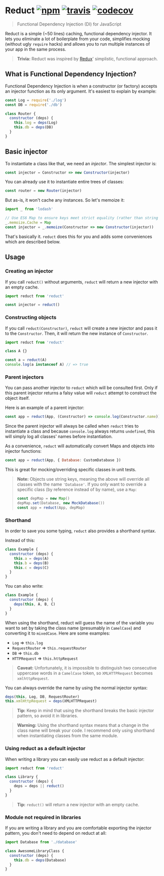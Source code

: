 # Reduct [![npm][npm-image]][npm-url] [![travis][travis-image]][travis-url] [![codecov][codecov-image]][codecov-url]

[npm-image]: https://img.shields.io/npm/v/reduct.svg?style=flat
[npm-url]: https://npmjs.org/package/reduct
[travis-image]: https://travis-ci.org/justmoon/reduct.svg
[travis-url]: https://travis-ci.org/justmoon/reduct
[codecov-image]: http://codecov.io/github/justmoon/reduct/coverage.svg?branch=master
[codecov-url]: http://codecov.io/github/justmoon/reduct?branch=master

> Functional Dependency Injection (DI) for JavaScript

Reduct is a simple (~50 lines) caching, functional dependency injector. It lets you eliminate a lot of boilerplate from your code, simplifies mocking (without ugly `require` hacks) and allows you to run multiple instances of your app in the same process.

> **Trivia:** Reduct was inspired by [Redux](https://github.com/rackt/redux)' simplistic, functional approach.

## What is Functional Dependency Injection?

Functional Dependency Injection is when a constructor (or factory) accepts an injector function as its only argument. It's easiest to explain by example:

``` js
const Log = require('./log')
const DB = require('./db')

class Router {
  constructor (deps) {
    this.log = deps(Log)
    this.db = deps(DB)
  }
}
```

## Basic injector

To instantiate a class like that, we need an *injector*. The simplest injector is:

``` js
const injector = Constructor => new Constructor(injector)
```

You can already use it to instantiate entire trees of classes:

``` js
const router = new Router(injector)
```

But as-is, it won't cache any instances. So let's memoize it:

``` js
import _ from 'lodash'

// Use ES6 Map to ensure keys meet strict equality (rather than string coercion)
_.memoize.Cache = Map
const injector = _.memoize(Constructor => new Constructor(injector))
```

That's basically it. `reduct` does this for you and adds some conveniences which are described below.

## Usage

### Creating an injector

If you call `reduct()` without arguments, `reduct` will return a new injector with an empty cache.

``` js
import reduct from 'reduct'

const injector = reduct()
```

### Constructing objects

If you call `reduct(Constructor)`, `reduct` will create a new injector and pass it to the `Constructor`. Then, it will return the new instance of `Constructor`.

``` js
import reduct from 'reduct'

class A {}

const a = reduct(A)
console.log(a instanceof A) // => true
```

### Parent injectors

You can pass another injector to `reduct` which will be consulted first. Only if this parent injector returns a falsy value will `reduct` attempt to construct the object itself.

Here is an example of a parent injector:

``` js
const app = reduct(App, (Constructor) => console.log(Constructor.name))
```

Since the parent injector will always be called when `reduct` tries to instantiate a class and because `console.log` always returns `undefined`, this will simply log all classes' names before instantiation.

As a convenience, `reduct` will automatically convert Maps and objects into injector functions:

``` js
const app = reduct(App, { Database: CustomDatabase })
```

This is great for mocking/overriding specific classes in unit tests.

> **Note:** Objects use string keys, meaning the above will override all classes with the name `'Database'`. If you only want to override a specific class (by reference instead of by name), use a `Map`:
>
> ``` js
> const depMap = new Map()
> depMap.set(Database, new MockDatabase())
> const app = reduct(App, depMap)
> ```

### Shorthand

In order to save you some typing, `reduct` also provides a shorthand syntax.

Instead of this:

``` js
class Example {
  constructor (deps) {
    this.a = deps(A)
    this.b = deps(B)
    this.c = deps(C)
  }
}
```

You can also write:

``` js
class Example {
  constructor (deps) {
    deps(this, A, B, C)
  }
}
```

When using the shorthand, reduct will guess the name of the variable you want to set by taking the class name (presumably in `CamelCase`) and converting it to `mixedCase`. Here are some examples:

* `Log` => `this.log`
* `RequestRouter` => `this.requestRouter`
* `DB` => `this.db`
* `HTTPRequest` => `this.httpRequest`

> **Caveat:** Unfortunately, it is impossible to distinguish two consecutive uppercase words in a `CamelCase` token, so `XMLHTTPRequest` becomes `xmlhttpRequest`.

You can always override the name by using the normal injector syntax:

``` js
deps(this, Log, DB, RequestRouter)
this.xmlHttpRequest = deps(XMLHTTPRequest)
```

> **Tip:** Keep in mind that using the shorthand breaks the basic injector pattern, so avoid it in libraries.

> **Warning:** Using the shorthand syntax means that a change in the class name will break your code. I recommend only using shorthand when instantiating classes from the same module.

### Using reduct as a default injector

When writing a library you can easily use reduct as a default injector:

``` js
import reduct from 'reduct'

class Library {
  constructor (deps) {
    deps = deps || reduct()
  }
}
```

> **Tip:** `reduct()` will return a new injector with an empty cache.

### Module not required in libraries

If you are writing a library and you are comfortable exporting the injector pattern, you don't need to depend on reduct at all:

``` js
import Database from './database'

class AwesomeLibraryClass {
  constructor (deps) {
    this.db = deps(Database)
  }
}
```
